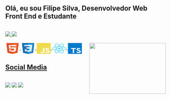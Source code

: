 ## Olá, eu sou Filipe Silva, Desenvolvedor Web Front End e Estudante

<!--
- 🔭 I’m currently working on ...
- 🌱 I’m currently learning ...
- 👯 I’m looking to collaborate on ...
- 🤔 I’m looking for help with ...
- 💬 Ask me about ...
- 📫 How to reach me: ...
- 😄 Pronouns: ...
- ⚡ Fun fact: ...
-->

<div style="display: inline_block"><br>
  <a href="github.com/filipe5g">
  <img height="180em" src="https://github-readme-stats.vercel.app/api?username=filipe5g&show_icons=true&theme=dark&include_all_commits=true&count_private=true"/>
  <img height="180em" src="https://github-readme-stats.vercel.app/api/top-langs/?username=filipe5g&layout=compact&langs_count=16&theme=dark"/>
</div>

<div style="display: inline_block"><br>
  <img align="center" alt="FiLiPe-HTML" height="35" width="45" src="https://raw.githubusercontent.com/devicons/devicon/master/icons/html5/html5-original.svg">
  <img align="center" alt="FiLiPe-CSS" height="35" width="45" src="https://raw.githubusercontent.com/devicons/devicon/master/icons/css3/css3-original.svg">
  <img align="center" alt="FiLiPe-Js" height="35" width="45" src="https://raw.githubusercontent.com/devicons/devicon/master/icons/javascript/javascript-plain.svg">
  <img align="center" alt="FiLiPe-React" height="35" width="45" src="https://raw.githubusercontent.com/devicons/devicon/master/icons/react/react-original.svg">
  <img align="center" alt="FiLiPe-Ts" height="35" width="45" src="https://raw.githubusercontent.com/devicons/devicon/master/icons/typescript/typescript-plain.svg">
  <img align="right" src="./tiro-medio-mulher-trabalhando-no-laptop_23-2150323516.png" height="160" width="240" style="object_fit: cover" />
</div>

## Social Media

<div style="display: inline_block"><br>
  <a href="https://instagram.com/none" height="34" target="_blank"><img src="https://img.shields.io/badge/-Instagram-%23E4405F?style=for-the-badge&logo=instagram&logoColor=white" height="34" target="_blank"></a>
 <a href="https://discord.gg/wagxzStdcR" height="34" target="_blank"><img src="https://img.shields.io/badge/Discord-7289DA?style=for-the-badge&logo=discord&logoColor=white" height="34" target="_blank"></a> 
  <a href="https://www.linkedin.com/in/rafaella-ballerini-45875016a" target="_blank"><img src="https://img.shields.io/badge/-LinkedIn-%230077B5?style=for-the-badge&logo=linkedin&logoColor=white" height="34" target="_blank"></a> 
</div>
